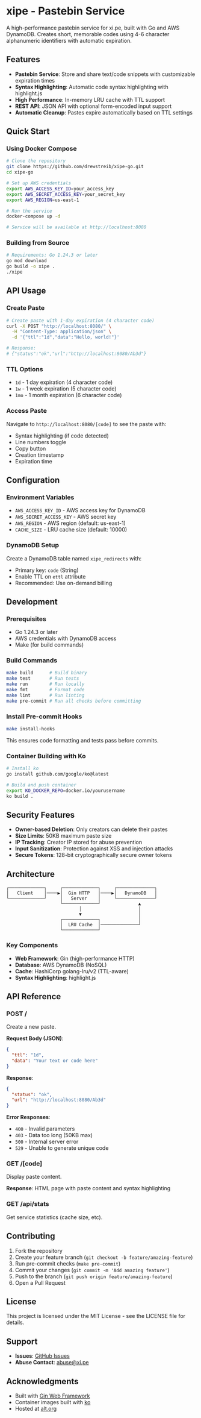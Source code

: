 # xipe - Pastebin Service

A high-performance pastebin service for xi.pe, built with Go and AWS DynamoDB. Creates short, memorable codes using 4-6 character alphanumeric identifiers with automatic expiration.

## Features

- **Pastebin Service**: Store and share text/code snippets with customizable expiration times
- **Syntax Highlighting**: Automatic code syntax highlighting with highlight.js
- **High Performance**: In-memory LRU cache with TTL support
- **REST API**: JSON API with optional form-encoded input support
- **Automatic Cleanup**: Pastes expire automatically based on TTL settings

## Quick Start

### Using Docker Compose

```bash
# Clone the repository
git clone https://github.com/drewstreib/xipe-go.git
cd xipe-go

# Set up AWS credentials
export AWS_ACCESS_KEY_ID=your_access_key
export AWS_SECRET_ACCESS_KEY=your_secret_key
export AWS_REGION=us-east-1

# Run the service
docker-compose up -d

# Service will be available at http://localhost:8080
```

### Building from Source

```bash
# Requirements: Go 1.24.3 or later
go mod download
go build -o xipe .
./xipe
```

## API Usage

### Create Paste

```bash
# Create paste with 1-day expiration (4 character code)
curl -X POST "http://localhost:8080/" \
  -H "Content-Type: application/json" \
  -d '{"ttl":"1d","data":"Hello, world!"}'

# Response:
# {"status":"ok","url":"http://localhost:8080/Ab3d"}
```

### TTL Options

- `1d` - 1 day expiration (4 character code)
- `1w` - 1 week expiration (5 character code)  
- `1mo` - 1 month expiration (6 character code)

### Access Paste

Navigate to `http://localhost:8080/[code]` to see the paste with:
- Syntax highlighting (if code detected)
- Line numbers toggle
- Copy button
- Creation timestamp
- Expiration time

## Configuration

### Environment Variables

- `AWS_ACCESS_KEY_ID` - AWS access key for DynamoDB
- `AWS_SECRET_ACCESS_KEY` - AWS secret key
- `AWS_REGION` - AWS region (default: us-east-1)
- `CACHE_SIZE` - LRU cache size (default: 10000)

### DynamoDB Setup

Create a DynamoDB table named `xipe_redirects` with:
- Primary key: `code` (String)
- Enable TTL on `ettl` attribute
- Recommended: Use on-demand billing

## Development

### Prerequisites

- Go 1.24.3 or later
- AWS credentials with DynamoDB access
- Make (for build commands)

### Build Commands

```bash
make build      # Build binary
make test       # Run tests
make run        # Run locally
make fmt        # Format code
make lint       # Run linting
make pre-commit # Run all checks before committing
```

### Install Pre-commit Hooks

```bash
make install-hooks
```

This ensures code formatting and tests pass before commits.

### Container Building with Ko

```bash
# Install ko
go install github.com/google/ko@latest

# Build and push container
export KO_DOCKER_REPO=docker.io/yourusername
ko build .
```

## Security Features

- **Owner-based Deletion**: Only creators can delete their pastes
- **Size Limits**: 50KB maximum paste size
- **IP Tracking**: Creator IP stored for abuse prevention
- **Input Sanitization**: Protection against XSS and injection attacks
- **Secure Tokens**: 128-bit cryptographically secure owner tokens

## Architecture

```
┌─────────────┐     ┌─────────────┐     ┌──────────────┐
│   Client    │────▶│  Gin HTTP   │────▶│   DynamoDB   │
└─────────────┘     │   Server    │     └──────────────┘
                    └─────────────┘              ▲
                           │                     │
                           ▼                     │
                    ┌─────────────┐              │
                    │  LRU Cache  │──────────────┘
                    └─────────────┘
```

### Key Components

- **Web Framework**: Gin (high-performance HTTP)
- **Database**: AWS DynamoDB (NoSQL)
- **Cache**: HashiCorp golang-lru/v2 (TTL-aware)
- **Syntax Highlighting**: highlight.js

## API Reference

### POST /

Create a new paste.

**Request Body (JSON)**:
```json
{
  "ttl": "1d",
  "data": "Your text or code here"
}
```

**Response**:
```json
{
  "status": "ok",
  "url": "http://localhost:8080/Ab3d"
}
```

**Error Responses**:
- `400` - Invalid parameters
- `403` - Data too long (50KB max)
- `500` - Internal server error
- `529` - Unable to generate unique code

### GET /[code]

Display paste content.

**Response**: HTML page with paste content and syntax highlighting

### GET /api/stats

Get service statistics (cache size, etc).

## Contributing

1. Fork the repository
2. Create your feature branch (`git checkout -b feature/amazing-feature`)
3. Run pre-commit checks (`make pre-commit`)
4. Commit your changes (`git commit -m 'Add amazing feature'`)
5. Push to the branch (`git push origin feature/amazing-feature`)
6. Open a Pull Request

## License

This project is licensed under the MIT License - see the LICENSE file for details.

## Support

- **Issues**: [GitHub Issues](https://github.com/drewstreib/xipe-go/issues)
- **Abuse Contact**: abuse@xi.pe

## Acknowledgments

- Built with [Gin Web Framework](https://github.com/gin-gonic/gin)
- Container images built with [ko](https://ko.build/)
- Hosted at [alt.org](https://alt.org)